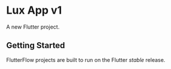 # Lux App v1

A new Flutter project.

## Getting Started

FlutterFlow projects are built to run on the Flutter _stable_ release.
